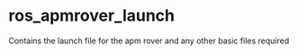 # ros_apmrover_launch
Contains the launch file for the apm rover and any other basic files required
